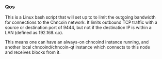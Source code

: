 ### Qos ###

This is a Linux bash script that will set up tc to limit the outgoing bandwidth for connections to the Chncoin network. It limits outbound TCP traffic with a source or destination port of 9444, but not if the destination IP is within a LAN (defined as 192.168.x.x).

This means one can have an always-on chncoind instance running, and another local chncoind/chncoin-qt instance which connects to this node and receives blocks from it.
